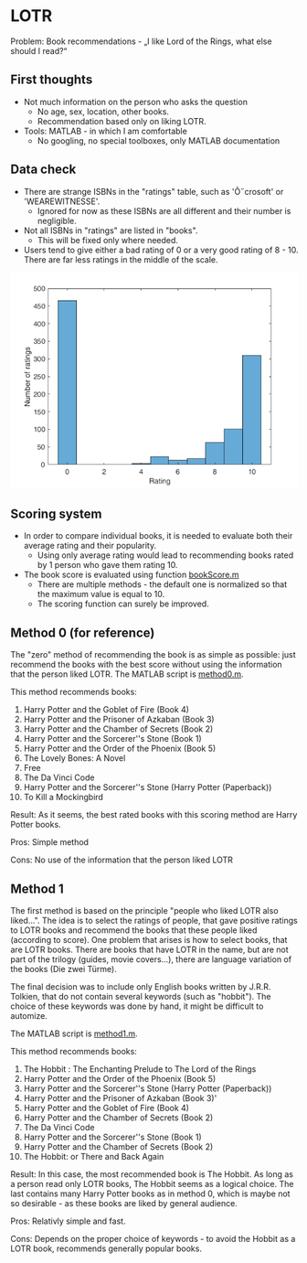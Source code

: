 # LOTR
Problem: Book recommendations - „I like Lord of the Rings, what else should I read?“

## First thoughts
- Not much information on the person who asks the question
  - No age, sex, location, other books.
  - Recommendation based only on liking LOTR.
- Tools: MATLAB - in which I am comfortable
  - No googling, no special toolboxes, only MATLAB documentation

## Data check
- There are strange ISBNs in the "ratings" table, such as 'Ô˝crosoft' or 'WEAREWITNESSE'.
  - Ignored for now as these ISBNs are all different and their number is negligible.
- Not all ISBNs in "ratings" are listed in "books".
  - This will be fixed only where needed.
- Users tend to give either a bad rating of 0 or a very good rating of 8 - 10. There are far less ratings in the middle of the scale.

![Histogram of all reviews](/images/all_ratings_histogram.png)

## Scoring system
- In order to compare individual books, it is needed to evaluate both their average rating and their popularity.
  - Using only average rating would lead to recommending books rated by 1 person who gave them rating 10.
- The book score is evaluated using function [bookScore.m](bookScore.m)
  - There are multiple methods - the default one is normalized so that the maximum value is equal to 10.
  - The scoring function can surely be improved.

## Method 0 (for reference)
The "zero" method of recommending the book is as simple as possible: just recommend the books with the best score without using the information that the person liked LOTR.
The MATLAB script is [method0.m](method0.m).

This method recommends books:
1. Harry Potter and the Goblet of Fire (Book 4)
2. Harry Potter and the Prisoner of Azkaban (Book 3)
3. Harry Potter and the Chamber of Secrets (Book 2)
4. Harry Potter and the Sorcerer''s Stone (Book 1)
5. Harry Potter and the Order of the Phoenix (Book 5)
6. The Lovely Bones: A Novel
7. Free
8. The Da Vinci Code
9. Harry Potter and the Sorcerer''s Stone (Harry Potter (Paperback))
10. To Kill a Mockingbird

Result: As it seems, the best rated books with this scoring method are Harry Potter books.

Pros: Simple method

Cons: No use of the information that the person liked LOTR

## Method 1 
The first method is based on the principle "people who liked LOTR also liked...". The idea is to select the ratings of people, 
that gave positive ratings to LOTR books and recommend the books that these people liked (according to score).
One problem that arises is how to select books, that are LOTR books. There are books that have LOTR in the name, but are not part of the trilogy (guides, movie covers...),
there are language variation of the books (Die zwei Türme). 

The final decision was to include only English books written by J.R.R. Tolkien, that do not contain several keywords (such as "hobbit"). 
The choice of these keywords was done by hand, it might be difficult to automize. 

The MATLAB script is [method1.m](method1.m).

This method recommends books:
1. The Hobbit : The Enchanting Prelude to The Lord of the Rings
2. Harry Potter and the Order of the Phoenix (Book 5)
3. Harry Potter and the Sorcerer''s Stone (Harry Potter (Paperback))
4. Harry Potter and the Prisoner of Azkaban (Book 3)'
5. Harry Potter and the Goblet of Fire (Book 4)
6. Harry Potter and the Chamber of Secrets (Book 2)
7. The Da Vinci Code
8. Harry Potter and the Sorcerer''s Stone (Book 1)
9. Harry Potter and the Chamber of Secrets (Book 2)
10. The Hobbit: or There and Back Again

Result: In this case, the most recommended book is The Hobbit. As long as a person read only LOTR books, The Hobbit seems as a logical choice.
The last contains many Harry Potter books as in method 0, which is maybe not so desirable - as these books are liked by general audience.

Pros: Relativly simple and fast.

Cons: Depends on the proper choice of keywords - to avoid the Hobbit as a LOTR book, recommends generally popular books.

